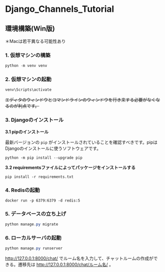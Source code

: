 # Django_Channels_Tutorial
## 環境構築(Win版)
＊Macは若干異なる可能性あり
### 1. 仮想マシンの構築

```powershell
python -m venv venv
```

### 2. 仮想マシンの起動

```powershell
venv\Scripts\activate
```

~~エディタのウィンドウとコマンドラインのウィンドウを行き来する必要がなくなるのが利点です。~~

### 3. Djangoのインストール

**3.1 pipのインストール**

最新バージョンの `pip` がインストールされていることを確認すべきです。pipはDjangoのインストールに使うソフトウェアです。

```
python -m pip install --upgrade pip
```

****3.2 requirementsファイルによってパッケージをインストールする****

```
pip install -r requirements.txt
```
### 4. Redisの起動
```
docker run -p 6379:6379 -d redis:5
```


### 5. データベースの立ち上げ

```powershell
python manage.py migrate
```


### 6. ローカルサーバの起動

```powershell
python manage.py runserver
```
 http://127.0.0.1:8000/chat/ でルーム名を入力して、チャットルームの作成ができる。遷移先は http://127.0.0.1:8000/chat/ルーム名/ 。
 
